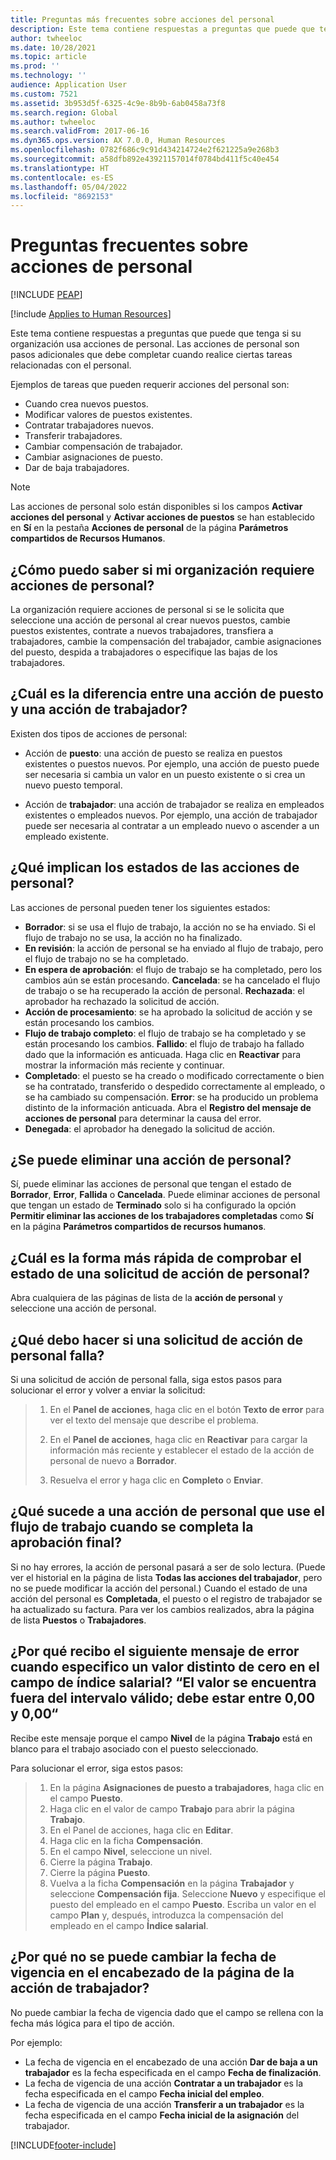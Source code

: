 ```yaml
---
title: Preguntas más frecuentes sobre acciones del personal
description: Este tema contiene respuestas a preguntas que puede que tenga si su organización usa acciones de personal.
author: twheeloc
ms.date: 10/28/2021
ms.topic: article
ms.prod: ''
ms.technology: ''
audience: Application User
ms.custom: 7521
ms.assetid: 3b953d5f-6325-4c9e-8b9b-6ab0458a73f8
ms.search.region: Global
ms.author: twheeloc
ms.search.validFrom: 2017-06-16
ms.dyn365.ops.version: AX 7.0.0, Human Resources
ms.openlocfilehash: 0782f686c9c91d434214724e2f621225a9e268b3
ms.sourcegitcommit: a58dfb892e43921157014f0784bd411f5c40e454
ms.translationtype: HT
ms.contentlocale: es-ES
ms.lasthandoff: 05/04/2022
ms.locfileid: "8692153"
---
```

# <a name="personnel-actions-faq"></a>Preguntas frecuentes sobre acciones de personal


[!INCLUDE [PEAP](../includes/peap-1.md)]

[!include [Applies to Human Resources](../includes/applies-to-hr.md)]

Este tema contiene respuestas a preguntas que puede que tenga si su organización usa acciones de personal. Las acciones de personal son pasos adicionales que debe completar cuando realice ciertas tareas relacionadas con el personal. 

Ejemplos de tareas que pueden requerir acciones del personal son:
 - Cuando crea nuevos puestos. 
 - Modificar valores de puestos existentes. 
 - Contratar trabajadores nuevos. 
 - Transferir trabajadores. 
 - Cambiar compensación de trabajador. 
 - Cambiar asignaciones de puesto. 
 - Dar de baja trabajadores.

> [!NOTE]
> Las acciones de personal solo están disponibles si los campos **Activar acciones del personal** y **Activar acciones de puestos** se han establecido en **Sí** en la pestaña **Acciones de personal** de la página **Parámetros compartidos de Recursos Humanos**. 

## <a name="how-can-i-tell-if-my-organization-requires-personnel-actions"></a>¿Cómo puedo saber si mi organización requiere acciones de personal?
La organización requiere acciones de personal si se le solicita que seleccione una acción de personal al crear nuevos puestos, cambie puestos existentes, contrate a nuevos trabajadores, transfiera a trabajadores, cambie la compensación del trabajador, cambie asignaciones del puesto, despida a trabajadores o especifique las bajas de los trabajadores. 

## <a name="what-is-the-difference-between-a-position-action-and-a-worker-action"></a>¿Cuál es la diferencia entre una acción de puesto y una acción de trabajador?
Existen dos tipos de acciones de personal:

- Acción de **puesto**: una acción de puesto se realiza en puestos existentes o puestos nuevos. Por ejemplo, una acción de puesto puede ser necesaria si cambia un valor en un puesto existente o si crea un nuevo puesto temporal. 

- Acción de **trabajador**: una acción de trabajador se realiza en empleados existentes o empleados nuevos. Por ejemplo, una acción de trabajador puede ser necesaria al contratar a un empleado nuevo o ascender a un empleado existente. 

## <a name="what-do-the-statuses-of-the-personnel-actions-mean"></a>¿Qué implican los estados de las acciones de personal?
Las acciones de personal pueden tener los siguientes estados:

- **Borrador**: si se usa el flujo de trabajo, la acción no se ha enviado. Si el flujo de trabajo no se usa, la acción no ha finalizado.
- **En revisión**: la acción de personal se ha enviado al flujo de trabajo, pero el flujo de trabajo no se ha completado.
- **En espera de aprobación**: el flujo de trabajo se ha completado, pero los cambios aún se están procesando. **Cancelada**: se ha cancelado el flujo de trabajo o se ha recuperado la acción de personal. **Rechazada**: el aprobador ha rechazado la solicitud de acción.
- **Acción de procesamiento**: se ha aprobado la solicitud de acción y se están procesando los cambios.
- **Flujo de trabajo completo**: el flujo de trabajo se ha completado y se están procesando los cambios. **Fallido**: el flujo de trabajo ha fallado dado que la información es anticuada. Haga clic en **Reactivar** para mostrar la información más reciente y continuar.
- **Completado**: el puesto se ha creado o modificado correctamente o bien se ha contratado, transferido o despedido correctamente al empleado, o se ha cambiado su compensación. **Error**: se ha producido un problema distinto de la información anticuada. Abra el **Registro del mensaje de acciones de personal** para determinar la causa del error.
- **Denegada**: el aprobador ha denegado la solicitud de acción.

## <a name="can-i-delete-a-personnel-action"></a>¿Se puede eliminar una acción de personal?
Sí, puede eliminar las acciones de personal que tengan el estado de **Borrador**, **Error**, **Fallida** o **Cancelada**. Puede eliminar acciones de personal que tengan un estado de **Terminado** solo si ha configurado la opción **Permitir eliminar las acciones de los trabajadores completadas** como **Sí** en la página **Parámetros compartidos de recursos humanos**.

## <a name="what-is-the-fastest-way-to-check-the-status-of-a-personnel-action-request"></a>¿Cuál es la forma más rápida de comprobar el estado de una solicitud de acción de personal?
Abra cualquiera de las páginas de lista de la **acción de personal** y seleccione una acción de personal.

## <a name="what-should-i-do-if-a-personnel-action-request-fails"></a>¿Qué debo hacer si una solicitud de acción de personal falla?
Si una solicitud de acción de personal falla, siga estos pasos para solucionar el error y volver a enviar la solicitud:

> 1. En el **Panel de acciones**, haga clic en el botón **Texto de error** para ver el texto del mensaje que describe el problema.
> 
> 2. En el **Panel de acciones**, haga clic en **Reactivar** para cargar la información más reciente y establecer el estado de la acción de personal de nuevo a **Borrador**.
> 
> 3. Resuelva el error y haga clic en **Completo** o **Enviar**.

## <a name="what-happens-to-a-personnel-action-that-uses-workflow-when-the-final-approval-is-completed"></a>¿Qué sucede a una acción de personal que use el flujo de trabajo cuando se completa la aprobación final?
Si no hay errores, la acción de personal pasará a ser de solo lectura. (Puede ver el historial en la página de lista **Todas las acciones del trabajador**, pero no se puede modificar la acción del personal.) Cuando el estado de una acción del personal es **Completada**, el puesto o el registro de trabajador se ha actualizado su factura. Para ver los cambios realizados, abra la página de lista **Puestos** o **Trabajadores**.

## <a name="why-do-i-receive-the-following-error-when-i-enter-a-non-zero-value-in-the-pay-rate-field-the-value-is-out-of-its-valid-range--it-much-be-between-000-and-000"></a>¿Por qué recibo el siguiente mensaje de error cuando especifico un valor distinto de cero en el campo de índice salarial? “El valor se encuentra fuera del intervalo válido; debe estar entre 0,00 y 0,00“
Recibe este mensaje porque el campo **Nivel** de la página **Trabajo** está en blanco para el trabajo asociado con el puesto seleccionado.

Para solucionar el error, siga estos pasos:

> 1. En la página **Asignaciones de puesto a trabajadores**, haga clic en el campo **Puesto**.  
> 2. Haga clic en el valor de campo **Trabajo** para abrir la página **Trabajo**.
> 3. En el Panel de acciones, haga clic en **Editar**.
> 4. Haga clic en la ficha **Compensación**.
> 5. En el campo **Nivel**, seleccione un nivel.
> 6. Cierre la página **Trabajo**.
> 7. Cierre la página **Puesto**.
> 8. Vuelva a la ficha **Compensación** en la página **Trabajador** y seleccione **Compensación fija**.  Seleccione **Nuevo** y especifique el puesto del empleado en el campo **Puesto**.  Escriba un valor en el campo **Plan** y, después, introduzca la compensación del empleado en el campo **Índice salarial**.

## <a name="why-cant-i-change-the-effective-date-on-the-header-of-the-worker-action-page"></a>¿Por qué no se puede cambiar la fecha de vigencia en el encabezado de la página de la acción de trabajador?
No puede cambiar la fecha de vigencia dado que el campo se rellena con la fecha más lógica para el tipo de acción.

Por ejemplo:

- La fecha de vigencia en el encabezado de una acción **Dar de baja a un trabajador** es la fecha especificada en el campo **Fecha de finalización**.
- La fecha de vigencia de una acción **Contratar a un trabajador** es la fecha especificada en el campo **Fecha inicial del empleo**.
- La fecha de vigencia de una acción **Transferir a un trabajador** es la fecha especificada en el campo **Fecha inicial de la asignación** del trabajador.



[!INCLUDE[footer-include](../includes/footer-banner.md)]
